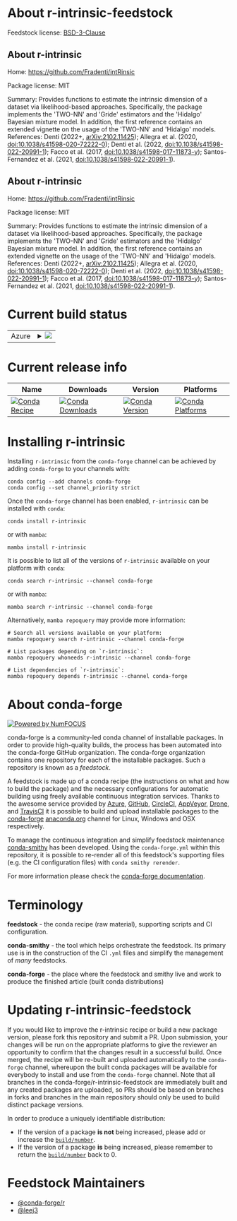 About r-intrinsic-feedstock
===========================

Feedstock license: [BSD-3-Clause](https://github.com/conda-forge/r-intrinsic-feedstock/blob/main/LICENSE.txt)


About r-intrinsic
-----------------

Home: https://github.com/Fradenti/intRinsic

Package license: MIT

Summary: Provides functions to estimate the intrinsic dimension of a dataset via likelihood-based approaches. Specifically, the package implements the 'TWO-NN' and 'Gride' estimators and the 'Hidalgo' Bayesian mixture model. In addition, the first reference contains an extended vignette on the usage of the 'TWO-NN' and 'Hidalgo' models. References: Denti (2022+, <arXiv:2102.11425>); Allegra et al. (2020, <doi:10.1038/s41598-020-72222-0>); Denti et al. (2022, <doi:10.1038/s41598-022-20991-1>); Facco et al. (2017, <doi:10.1038/s41598-017-11873-y>); Santos-Fernandez et al. (2021, <doi:10.1038/s41598-022-20991-1>).

About r-intrinsic
-----------------

Home: https://github.com/Fradenti/intRinsic

Package license: MIT

Summary: Provides functions to estimate the intrinsic dimension of a dataset via likelihood-based approaches. Specifically, the package implements the 'TWO-NN' and 'Gride' estimators and the 'Hidalgo' Bayesian mixture model. In addition, the first reference contains an extended vignette on the usage of the 'TWO-NN' and 'Hidalgo' models. References: Denti (2022+, <arXiv:2102.11425>); Allegra et al. (2020, <doi:10.1038/s41598-020-72222-0>); Denti et al. (2022, <doi:10.1038/s41598-022-20991-1>); Facco et al. (2017, <doi:10.1038/s41598-017-11873-y>); Santos-Fernandez et al. (2021, <doi:10.1038/s41598-022-20991-1>).

Current build status
====================


<table>
    
  <tr>
    <td>Azure</td>
    <td>
      <details>
        <summary>
          <a href="https://dev.azure.com/conda-forge/feedstock-builds/_build/latest?definitionId=18672&branchName=main">
            <img src="https://dev.azure.com/conda-forge/feedstock-builds/_apis/build/status/r-intrinsic-feedstock?branchName=main">
          </a>
        </summary>
        <table>
          <thead><tr><th>Variant</th><th>Status</th></tr></thead>
          <tbody><tr>
              <td>linux_64_r_base4.4</td>
              <td>
                <a href="https://dev.azure.com/conda-forge/feedstock-builds/_build/latest?definitionId=18672&branchName=main">
                  <img src="https://dev.azure.com/conda-forge/feedstock-builds/_apis/build/status/r-intrinsic-feedstock?branchName=main&jobName=linux&configuration=linux%20linux_64_r_base4.4" alt="variant">
                </a>
              </td>
            </tr><tr>
              <td>linux_64_r_base4.5</td>
              <td>
                <a href="https://dev.azure.com/conda-forge/feedstock-builds/_build/latest?definitionId=18672&branchName=main">
                  <img src="https://dev.azure.com/conda-forge/feedstock-builds/_apis/build/status/r-intrinsic-feedstock?branchName=main&jobName=linux&configuration=linux%20linux_64_r_base4.5" alt="variant">
                </a>
              </td>
            </tr><tr>
              <td>osx_64_r_base4.4</td>
              <td>
                <a href="https://dev.azure.com/conda-forge/feedstock-builds/_build/latest?definitionId=18672&branchName=main">
                  <img src="https://dev.azure.com/conda-forge/feedstock-builds/_apis/build/status/r-intrinsic-feedstock?branchName=main&jobName=osx&configuration=osx%20osx_64_r_base4.4" alt="variant">
                </a>
              </td>
            </tr><tr>
              <td>osx_64_r_base4.5</td>
              <td>
                <a href="https://dev.azure.com/conda-forge/feedstock-builds/_build/latest?definitionId=18672&branchName=main">
                  <img src="https://dev.azure.com/conda-forge/feedstock-builds/_apis/build/status/r-intrinsic-feedstock?branchName=main&jobName=osx&configuration=osx%20osx_64_r_base4.5" alt="variant">
                </a>
              </td>
            </tr>
          </tbody>
        </table>
      </details>
    </td>
  </tr>
</table>

Current release info
====================

| Name | Downloads | Version | Platforms |
| --- | --- | --- | --- |
| [![Conda Recipe](https://img.shields.io/badge/recipe-r--intrinsic-green.svg)](https://anaconda.org/conda-forge/r-intrinsic) | [![Conda Downloads](https://img.shields.io/conda/dn/conda-forge/r-intrinsic.svg)](https://anaconda.org/conda-forge/r-intrinsic) | [![Conda Version](https://img.shields.io/conda/vn/conda-forge/r-intrinsic.svg)](https://anaconda.org/conda-forge/r-intrinsic) | [![Conda Platforms](https://img.shields.io/conda/pn/conda-forge/r-intrinsic.svg)](https://anaconda.org/conda-forge/r-intrinsic) |

Installing r-intrinsic
======================

Installing `r-intrinsic` from the `conda-forge` channel can be achieved by adding `conda-forge` to your channels with:

```
conda config --add channels conda-forge
conda config --set channel_priority strict
```

Once the `conda-forge` channel has been enabled, `r-intrinsic` can be installed with `conda`:

```
conda install r-intrinsic
```

or with `mamba`:

```
mamba install r-intrinsic
```

It is possible to list all of the versions of `r-intrinsic` available on your platform with `conda`:

```
conda search r-intrinsic --channel conda-forge
```

or with `mamba`:

```
mamba search r-intrinsic --channel conda-forge
```

Alternatively, `mamba repoquery` may provide more information:

```
# Search all versions available on your platform:
mamba repoquery search r-intrinsic --channel conda-forge

# List packages depending on `r-intrinsic`:
mamba repoquery whoneeds r-intrinsic --channel conda-forge

# List dependencies of `r-intrinsic`:
mamba repoquery depends r-intrinsic --channel conda-forge
```


About conda-forge
=================

[![Powered by
NumFOCUS](https://img.shields.io/badge/powered%20by-NumFOCUS-orange.svg?style=flat&colorA=E1523D&colorB=007D8A)](https://numfocus.org)

conda-forge is a community-led conda channel of installable packages.
In order to provide high-quality builds, the process has been automated into the
conda-forge GitHub organization. The conda-forge organization contains one repository
for each of the installable packages. Such a repository is known as a *feedstock*.

A feedstock is made up of a conda recipe (the instructions on what and how to build
the package) and the necessary configurations for automatic building using freely
available continuous integration services. Thanks to the awesome service provided by
[Azure](https://azure.microsoft.com/en-us/services/devops/), [GitHub](https://github.com/),
[CircleCI](https://circleci.com/), [AppVeyor](https://www.appveyor.com/),
[Drone](https://cloud.drone.io/welcome), and [TravisCI](https://travis-ci.com/)
it is possible to build and upload installable packages to the
[conda-forge](https://anaconda.org/conda-forge) [anaconda.org](https://anaconda.org/)
channel for Linux, Windows and OSX respectively.

To manage the continuous integration and simplify feedstock maintenance
[conda-smithy](https://github.com/conda-forge/conda-smithy) has been developed.
Using the ``conda-forge.yml`` within this repository, it is possible to re-render all of
this feedstock's supporting files (e.g. the CI configuration files) with ``conda smithy rerender``.

For more information please check the [conda-forge documentation](https://conda-forge.org/docs/).

Terminology
===========

**feedstock** - the conda recipe (raw material), supporting scripts and CI configuration.

**conda-smithy** - the tool which helps orchestrate the feedstock.
                   Its primary use is in the construction of the CI ``.yml`` files
                   and simplify the management of *many* feedstocks.

**conda-forge** - the place where the feedstock and smithy live and work to
                  produce the finished article (built conda distributions)


Updating r-intrinsic-feedstock
==============================

If you would like to improve the r-intrinsic recipe or build a new
package version, please fork this repository and submit a PR. Upon submission,
your changes will be run on the appropriate platforms to give the reviewer an
opportunity to confirm that the changes result in a successful build. Once
merged, the recipe will be re-built and uploaded automatically to the
`conda-forge` channel, whereupon the built conda packages will be available for
everybody to install and use from the `conda-forge` channel.
Note that all branches in the conda-forge/r-intrinsic-feedstock are
immediately built and any created packages are uploaded, so PRs should be based
on branches in forks and branches in the main repository should only be used to
build distinct package versions.

In order to produce a uniquely identifiable distribution:
 * If the version of a package **is not** being increased, please add or increase
   the [``build/number``](https://docs.conda.io/projects/conda-build/en/latest/resources/define-metadata.html#build-number-and-string).
 * If the version of a package **is** being increased, please remember to return
   the [``build/number``](https://docs.conda.io/projects/conda-build/en/latest/resources/define-metadata.html#build-number-and-string)
   back to 0.

Feedstock Maintainers
=====================

* [@conda-forge/r](https://github.com/orgs/conda-forge/teams/r/)
* [@leej3](https://github.com/leej3/)

